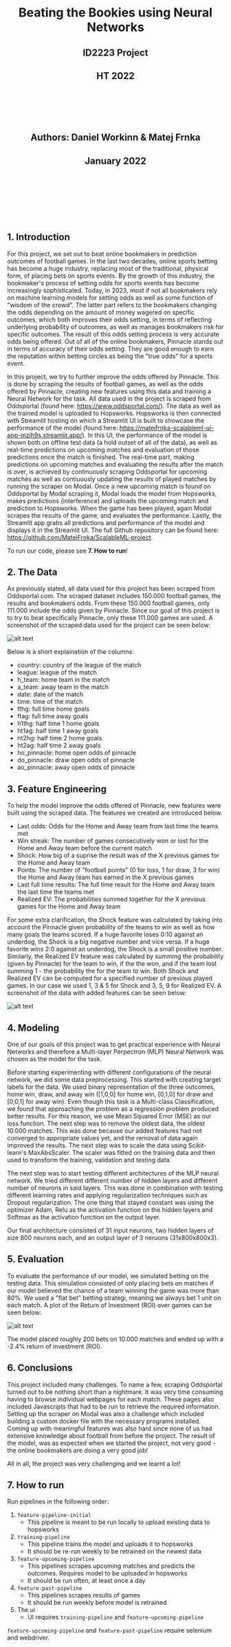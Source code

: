 # **<p style="text-align: center;">Beating the Bookies using Neural Networks</p>**
## **<p style="text-align: center;">ID2223 Project</p>**
## **<p style="text-align: center;">HT 2022</p>**  



<br/><br/>
<br/><br/>
## <p style="text-align: center;">Authors: **Daniel Workinn & Matej Frnka**</p> 
## <p style="text-align: center;">January 2022</p> 

<br/><br/>
<br/><br/>
<br/><br/> 

## 1. Introduction

For this project, we set out to beat online bookmakers in prediction outcomes of football games. In the last two decades, online sports betting has become a huge industry, replacing most of the traditional, physical form, of placing bets on sports events. By the growth of this industry, the bookmaker's process of setting odds for sports events has become increasingly sophisticated. Today, in 2023, most if not all bookmakers rely on machine learning models for setting odds as well as some function of "wisdom of the crowd". The latter part refers to the bookmakers changing the odds depending on the amount of money wagered on specific outcomes, which both improves their odds setting, in terms of reflecting underlying probability of outcomes, as well as manages bookmakers risk for specific outcomes. The result of this odds setting process is very accurate odds being offered. Out of all of the online bookmakers, Pinnacle stands out in terms of accuracy of their odds setting. They are good enough to earn the reputation within betting circles as being the "true odds" for a sports event.  

In this project, we try to further improve the odds offered by Pinnacle. This is done by scraping the results of football games, as well as the odds offered by Pinnacle, creating new features using this data and training a Neural Network for the task. All data used in the project is scraped from Oddsportal (found here: https://www.oddsportal.com/). The data as well as the trained model is uploaded to Hopsworks. Hopsworks is then connected with Streamlit hosting on which a Streamlit UI is built to showcase the performance of the model (found here: https://matejfrnka-scalableml-ui-app-mzih9s.streamlit.app/). In this UI, the performance of the model is shown both on offline test data (a hold outset of all of the data), as well as real-time predictions on upcoming matches and evaluation of those predictions once the match is finished. The real-time part, making predictions on upcoming matches and evaluating the results after the match is over, is achieved by continuously scraping Oddsportal for upcoming matches as well as contiuously updating the results of played matches by running the scraper on Modal. Once a new upcoming match is found on Oddsportal by Modal scraping it, Modal loads the model from Hopsworks, makes predictions (interference) and uploads the upcoming match and prediction to Hopsworks. When the game has been played, again Modal scrapes the results of the game, and evaluates the performance. Lastly, the Streamlit app grabs all predictions and performance of the model and displays it in the Streamlit UI. The full Github repository can be found here: https://github.com/MatejFrnka/ScalableML-project.

To run our code, please see **7. How to run**!

## 2. The Data

As previously stated, all data used for this project has been scraped from Oddsportal.com. The scraped dataset includes 150.000 football games, the results and bookmakers odds. From these 150.000 football games, only 111.000 include the odds given by Pinnacle. Since our goal of this project is to try to beat specifically Pinnacle, only these 111.000 games are used. A screenshot of the scraped data used for the project can be seen below:

![alt text](./images/id2223%20project%20data.png "Football Dataset")

Below is a short explaination of the columns:
* country: country of the league of the match
* league: league of the match
* h_team: home team in the match
* a_team: away team in the match
* date: date of the match
* time: time of the match
* fthg: full time home goals
* ftag: full time away goals
* h1thg: half time 1 home goals
* ht1ag: half time 1 away goals
* ht2hg: half time 2 home goals
* ht2ag: half time 2 away goals
* ho_pinnacle: home open odds of pinnacle
* do_pinnacle: draw open odds of pinnacle
* ao_pinnacle: away open odds of pinnacle

## 3. Feature Engineering

To help the model improve the odds offered of Pinnacle, new features were built using the scraped data. The features we created are introduced below.  

* Last odds: Odds for the Home and Away team from last time the teams met
* Win streak: The number of games consecutively won or lost for the Home and Away team before the current match
* Shock: How big of a suprise the result was of the X previous games for the Home and Away team
* Points: The number of "football points" (0 for loss, 1 for draw, 3 for win) the Home and Away team has earned in the X previous games
* Last full time results: The full time result for the Home and Away team the last time the teams met
* Realized EV: The probabilities summed together for the X previous games for the Home and Away team 

For some extra clarification, the Shock feature was calculated by taking into account the Pinnacle given probability of the teams to win as well as how many goals the teams scored. If a huge favorite loses 0:10 against an underdog, the Shock is a big negative number and vice versa. If a huge favorite wins 2:0 against an underdog, the Shock is a small positive number. Similarly, the Realized EV feature was calculated by summing the probability (given by Pinnacle) for the team to win, if the the won, and if the team lost summing 1 - the probability the for the team to win. Both Shock and Realized EV can be computed for a specified number of previous played games. In our case we used 1, 3 & 5 for Shock and 3, 5, 9 for Realized EV. A screenshot of the data with added features can be seen below:

![alt text](./images/id2223%20project%20data%20with%20features.png "Football Dataset")


## 4. Modeling

One of our goals of this project was to get practical experience with Neural Networks and therefore a Multi-layer Perpectron (MLP) Neural Network was chosen as the model for the task.  

Before starting experimenting with different configurations of the neural network, we did some data preprocessing. This started with creating target labels for the data. We used binary representation of the three outcomes, home win, draw, and away win ([1,0,0] for home win, [0,1,0] for draw and [0,0,1] for away win). Even though this task is a Multi-class Classification, we found that approaching the problem as a regression problem produced better results. For this reason, we use Mean Squared Error (MSE) as our loss function. The next step was to remove the oldest data, the oldest 10.000 matches. This was done because our added features had not converged to appropriate values yet, and the removal of data again improved the results. The next step was to scale the data using Scikit-learn's MaxAbsScaler. The scaler was fitted on the training data and then used to transform the training, validation and testing data.  

The next step was to start testing different architectures of the MLP neural network. We tried different different number of hidden layers and different number of neurons in said layers. This was done in combination with testing different learning rates and applying regularization techniques such as Dropout regularization. The one thing that stayed constant was using the optimizer Adam, Relu as the activation function on the hidden layers and Softmax as the activation function on the output layer.  

Our final architecture consisted of 31 input neurons, two hidden layers of size 800 neurons each, and an output layer of 3 neruons (31x800x800x3).

## 5. Evaluation

To evaluate the performance of our model, we simulated betting on the testing data. This simulation consisted of only placing bets on matches if our model believed the chance of a team winning the game was more than 80%. We used a "flat bet" betting strategi, meaning we always bet 1 unit on each match. A plot of the Return of Investment (ROI) over games can be seen below:

![alt text](./images/id2223%20roi.png "Football Dataset")

The model placed roughly 200 bets on 10.000 matches and ended up with a -2.4% return of investment (ROI).

## 6. Conclusions

This project included many challenges. To name a few, scraping Oddsportal turned out to be nothing short than a nightmare. It was very time consuming having to browse individual webpages for each match. These pages also included Javascripts that had to be run to retrieve the required information. Setting up the scraper on Modal was also a challenge which included building a custom docker file with the necessary programs installed. Coming up with meaningful features was also hard since none of us had extensive knowledge about football from before the project. The result of the model, was as expected when we started the project, not very good - the online bookmakers are doing a very good job!

All in all, the project was very challenging and we learnt a lot!

## 7. How to run
Run pipelines in the following order:

1. `feature-pipeline-initial`
    * This pipeline is meant to be run locally to upload existing data to hopsworks
1. `training-pipeline`
    * This pipeline trains the model and uploads it to hopsworks
    * It should be re-run weekly to be retrained on the newest data
1. `feature-upcoming-pipeline`
    * This pipelines scrapes upcoming matches and predicts the outcomes. Requires model to be uploaded in hopsworks
    * It should be run often, at least once a day
1. `feature-past-pipeline`
    * This pipelines scrapes results of games
    * It should be run weekly before model is retrained
1. The ui
    * UI requires `training-pipeline` and `feature-upcoming-pipeline`

`feature-upcoming-pipeline` and `feature-past-pipeline` require selenium and webdriver.